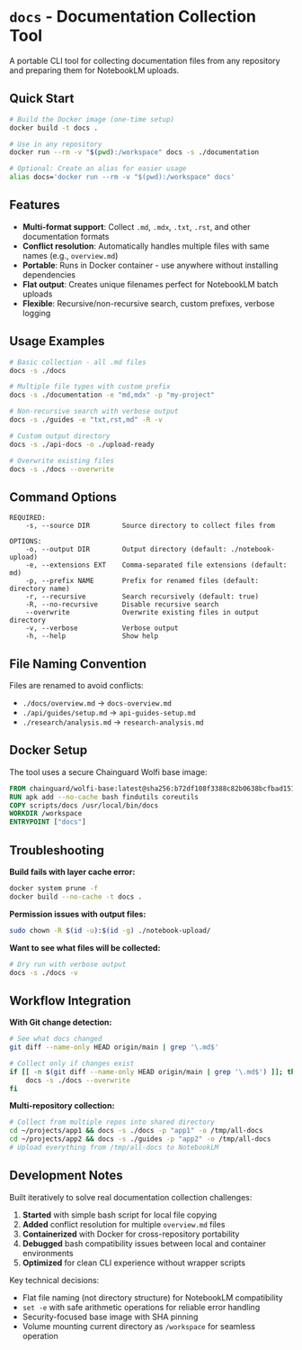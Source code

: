 
# `docs` - Documentation Collection Tool

A portable CLI tool for collecting documentation files from any repository and preparing them for NotebookLM uploads.

## Quick Start

```bash
# Build the Docker image (one-time setup)
docker build -t docs .

# Use in any repository
docker run --rm -v "$(pwd):/workspace" docs -s ./documentation

# Optional: Create an alias for easier usage
alias docs='docker run --rm -v "$(pwd):/workspace" docs'
```

## Features

- **Multi-format support**: Collect `.md`, `.mdx`, `.txt`, `.rst`, and other documentation formats
- **Conflict resolution**: Automatically handles multiple files with same names (e.g., `overview.md`)
- **Portable**: Runs in Docker container - use anywhere without installing dependencies
- **Flat output**: Creates unique filenames perfect for NotebookLM batch uploads
- **Flexible**: Recursive/non-recursive search, custom prefixes, verbose logging

## Usage Examples

```bash
# Basic collection - all .md files
docs -s ./docs

# Multiple file types with custom prefix
docs -s ./documentation -e "md,mdx" -p "my-project"

# Non-recursive search with verbose output
docs -s ./guides -e "txt,rst,md" -R -v

# Custom output directory
docs -s ./api-docs -o ./upload-ready

# Overwrite existing files
docs -s ./docs --overwrite
```

## Command Options

```
REQUIRED:
    -s, --source DIR        Source directory to collect files from

OPTIONS:
    -o, --output DIR        Output directory (default: ./notebook-upload)
    -e, --extensions EXT    Comma-separated file extensions (default: md)
    -p, --prefix NAME       Prefix for renamed files (default: directory name)
    -r, --recursive         Search recursively (default: true)
    -R, --no-recursive      Disable recursive search
    --overwrite             Overwrite existing files in output directory
    -v, --verbose           Verbose output
    -h, --help              Show help
```

## File Naming Convention

Files are renamed to avoid conflicts:
- `./docs/overview.md` → `docs-overview.md`
- `./api/guides/setup.md` → `api-guides-setup.md`
- `./research/analysis.md` → `research-analysis.md`

## Docker Setup

The tool uses a secure Chainguard Wolfi base image:

```dockerfile
FROM chainguard/wolfi-base:latest@sha256:b72df108f3388c82b0638bcfbad1511d85c60593e67fb8f8a968255f7e0588df
RUN apk add --no-cache bash findutils coreutils
COPY scripts/docs /usr/local/bin/docs
WORKDIR /workspace
ENTRYPOINT ["docs"]
```

## Troubleshooting

**Build fails with layer cache error:**
```bash
docker system prune -f
docker build --no-cache -t docs .
```

**Permission issues with output files:**
```bash
sudo chown -R $(id -u):$(id -g) ./notebook-upload/
```

**Want to see what files will be collected:**
```bash
# Dry run with verbose output
docs -s ./docs -v
```

## Workflow Integration

**With Git change detection:**
```bash
# See what docs changed
git diff --name-only HEAD origin/main | grep '\.md$'

# Collect only if changes exist
if [[ -n $(git diff --name-only HEAD origin/main | grep '\.md$') ]]; then
    docs -s ./docs --overwrite
fi
```

**Multi-repository collection:**
```bash
# Collect from multiple repos into shared directory
cd ~/projects/app1 && docs -s ./docs -p "app1" -o /tmp/all-docs
cd ~/projects/app2 && docs -s ./guides -p "app2" -o /tmp/all-docs
# Upload everything from /tmp/all-docs to NotebookLM
```

## Development Notes

Built iteratively to solve real documentation collection challenges:

1. **Started** with simple bash script for local file copying
2. **Added** conflict resolution for multiple `overview.md` files
3. **Containerized** with Docker for cross-repository portability
4. **Debugged** bash compatibility issues between local and container environments
5. **Optimized** for clean CLI experience without wrapper scripts

Key technical decisions:
- Flat file naming (not directory structure) for NotebookLM compatibility
- `set -e` with safe arithmetic operations for reliable error handling
- Security-focused base image with SHA pinning
- Volume mounting current directory as `/workspace` for seamless operation